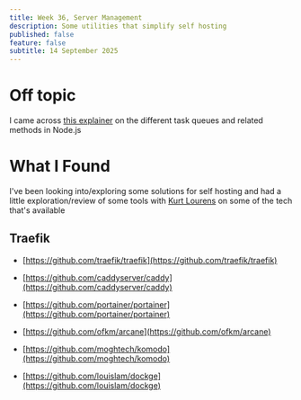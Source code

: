 ```yaml
---
title: Week 36, Server Management
description: Some utilities that simplify self hosting
published: false
feature: false
subtitle: 14 September 2025
---
```

# Off topic

I came across [this explainer](https://biomousavi.com/difference-between-process-nexttick-setimmediate-and-settimeout-in-node-js) on the different task queues and related methods in Node.js

# What I Found

I've been looking into/exploring some solutions for self hosting and had a little exploration/review of some tools with [Kurt Lourens](https://kurtlourens.com/) on some of the tech that's available

## Traefik

*   [https://github.com/traefik/traefik](https://github.com/traefik/traefik)
    
*   [https://github.com/caddyserver/caddy](https://github.com/caddyserver/caddy)
    
*   [https://github.com/portainer/portainer](https://github.com/portainer/portainer)
    
*   [https://github.com/ofkm/arcane](https://github.com/ofkm/arcane)
    
*   [https://github.com/moghtech/komodo](https://github.com/moghtech/komodo)
    
*   [https://github.com/louislam/dockge](https://github.com/louislam/dockge)